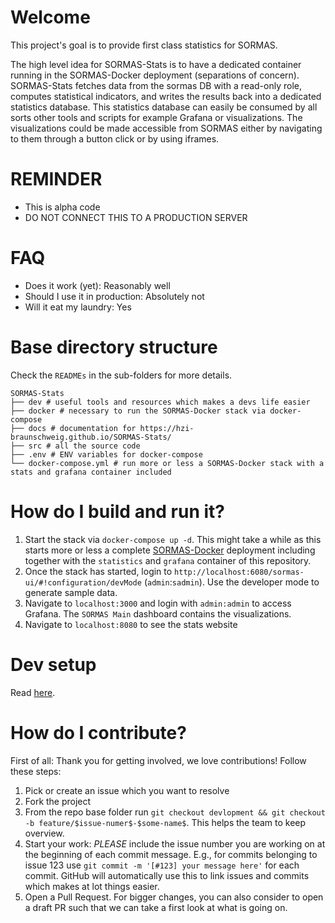# Welcome

This project's goal is to provide first class statistics for SORMAS.

The high level idea for SORMAS-Stats is to have a dedicated container running in the SORMAS-Docker deployment
(separations of concern). SORMAS-Stats fetches data from the sormas DB with a read-only role, computes statistical
indicators, and writes the results back into a dedicated statistics database. This statistics database can easily be
consumed by all sorts other tools and scripts for example Grafana or visualizations. The visualizations could be made
accessible from SORMAS either by navigating to them through a button click or by using iframes.

# REMINDER

* This is alpha code
* DO NOT CONNECT THIS TO A PRODUCTION SERVER

# FAQ

* Does it work (yet): Reasonably well
* Should I use it in production: Absolutely not
* Will it eat my laundry: Yes

# Base directory structure

Check the `READMEs` in the sub-folders for more details.

```
SORMAS-Stats
├── dev # useful tools and resources which makes a devs life easier
├── docker # necessary to run the SORMAS-Docker stack via docker-compose
├── docs # documentation for https://hzi-braunschweig.github.io/SORMAS-Stats/
├── src # all the source code
├── .env # ENV variables for docker-compose
└── docker-compose.yml # run more or less a SORMAS-Docker stack with a stats and grafana container included
```

# How do I build and run it?

1. Start the stack via `docker-compose up -d`. This might take a while as this starts more or less a
   complete [SORMAS-Docker]() deployment including together with the `statistics` and `grafana` container of this
   repository.
1. Once the stack has started, login to `http://localhost:6080/sormas-ui/#!configuration/devMode` (`admin`:`sadmin`).
   Use the developer mode to generate sample data.
1. Navigate to `localhost:3000` and login with `admin:admin` to access Grafana. The `SORMAS Main` dashboard contains the
   visualizations.
1. Navigate to `localhost:8080` to see the stats website

# Dev setup

Read [here](src/README.md).

# How do I contribute?

First of all: Thank you for getting involved, we love contributions! Follow these steps:

1. Pick or create an issue which you want to resolve
1. Fork the project
1. From the repo base folder run `git checkout devlopment && git checkout -b feature/$issue-numer$-$some-name$`. This
   helps the team to keep overview.
1. Start your work: *PLEASE* include the issue number you are working on at the beginning of each commit message. E.g.,
   for commits belonging to issue 123 use `git commit -m '[#123] your message here'` for each commit. GitHub will
   automatically use this to link issues and commits which makes at lot things easier.
1. Open a Pull Request. For bigger changes, you can also consider to open a draft PR such that we can take a first look
   at what is going on.
